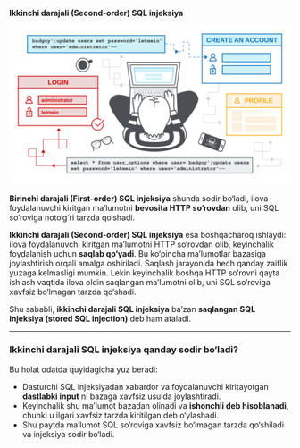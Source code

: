 
**Ikkinchi darajali (Second-order) SQL injeksiya**

![](https://raw.githubusercontent.com/akhatkulov/WebSec-Notes/f58775a136e63e0ed47efb896d59f61238f21a1a/Injection/SQL/Second-order%20SQL%20injection/Second-order%20SQL%20injection.svg)

**Birinchi darajali (First-order) SQL injeksiya** shunda sodir bo‘ladi, ilova foydalanuvchi kiritgan ma’lumotni **bevosita HTTP so‘rovdan** olib, uni SQL so‘roviga noto‘g‘ri tarzda qo‘shadi.

**Ikkinchi darajali (Second-order) SQL injeksiya** esa boshqacharoq ishlaydi: ilova foydalanuvchi kiritgan ma’lumotni HTTP so‘rovdan olib, keyinchalik foydalanish uchun **saqlab qo‘yadi**. Bu ko‘pincha ma’lumotlar bazasiga joylashtirish orqali amalga oshiriladi. Saqlash jarayonida hech qanday zaiflik yuzaga kelmasligi mumkin. Lekin keyinchalik boshqa HTTP so‘rovni qayta ishlash vaqtida ilova oldin saqlangan ma’lumotni olib, uni SQL so‘roviga xavfsiz bo‘lmagan tarzda qo‘shadi.

Shu sababli, **ikkinchi darajali SQL injeksiya** ba’zan **saqlangan SQL injeksiya (stored SQL injection)** deb ham ataladi.

---

### Ikkinchi darajali SQL injeksiya qanday sodir bo‘ladi?

Bu holat odatda quyidagicha yuz beradi:

* Dasturchi SQL injeksiyadan xabardor va foydalanuvchi kiritayotgan **dastlabki input** ni bazaga xavfsiz usulda joylashtiradi.
* Keyinchalik shu ma’lumot bazadan olinadi va **ishonchli deb hisoblanadi**, chunki u ilgari xavfsiz tarzda kiritilgan deb o‘ylashadi.
* Shu paytda ma’lumot SQL so‘roviga xavfsiz bo‘lmagan tarzda qo‘shiladi va injeksiya sodir bo‘ladi.

